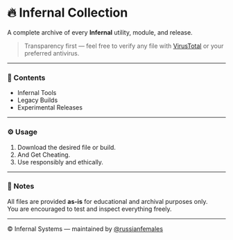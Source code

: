 # 🔥 Infernal Collection

A complete archive of every **Infernal** utility, module, and release.

> Transparency first — feel free to verify any file with [VirusTotal](https://www.virustotal.com) or your preferred antivirus.

---

### 🧩 Contents
- Infernal Tools
- Legacy Builds
- Experimental Releases

---

### ⚙️ Usage
1. Download the desired file or build.
2. And Get Cheating.
3. Use responsibly and ethically.

---

### 🧠 Notes
All files are provided **as-is** for educational and archival purposes only.  
You are encouraged to test and inspect everything freely.

---

© Infernal Systems — maintained by [@russianfemales](https://russianfemales.shit)
